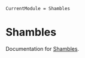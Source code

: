 ```@meta
CurrentModule = Shambles
```

# Shambles

Documentation for [Shambles](https://github.com/YichengDWu/Shambles.jl).
